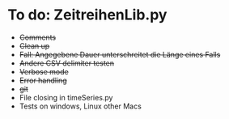 # To do: ZeitreihenLib.py

- ~~Comments~~
- ~~Clean up~~
- ~~Fall: Angegebene Dauer unterschreitet die Länge eines Falls~~
- ~~Andere CSV delimiter testen~~
- ~~Verbose mode~~
- ~~Error handling~~
- ~~git~~
- File closing in timeSeries.py
- Tests on windows, Linux other Macs
